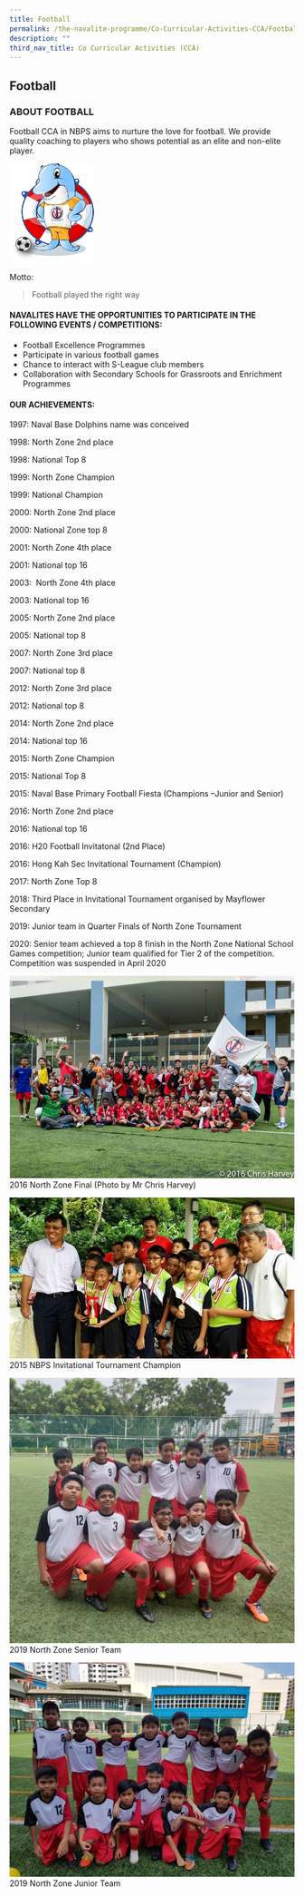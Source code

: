 ```yaml
---
title: Football
permalink: /the-navalite-programme/Co-Curricular-Activities-CCA/Football/
description: ""
third_nav_title: Co Curricular Activities (CCA)
---
```

## Football 

### ABOUT FOOTBALL

Football CCA in NBPS aims to nurture the love for football. We provide quality coaching to players who shows potential as an elite and non-elite player.

<img style="width: 30%;" src="/images/fb1.png">

Motto:

> Football played the right way

#### NAVALITES HAVE THE OPPORTUNITIES TO PARTICIPATE IN THE FOLLOWING EVENTS / COMPETITIONS:

*   Football Excellence Programmes 
*   Participate in various football games
*   Chance to interact with S-League club members
*   Collaboration with Secondary Schools for Grassroots and Enrichment Programmes

#### OUR ACHIEVEMENTS:

1997: Naval Base Dolphins name was conceived

1998: North Zone 2nd place

1998: National Top 8

1999: North Zone Champion

1999: National Champion

2000: North Zone 2nd place

2000: National Zone top 8

2001: North Zone 4th place

2001: National top 16

2003:  North Zone 4th place

2003: National top 16

2005: North Zone 2nd place

2005: National top 8

2007: North Zone 3rd place

2007: National top 8

2012: North Zone 3rd place

2012: National top 8

2014: North Zone 2nd place

2014: National top 16

2015: North Zone Champion

2015: National Top 8

2015: Naval Base Primary Football Fiesta (Champions –Junior and Senior)

2016: North Zone 2nd place

2016: National top 16

2016: H20 Football Invitatonal (2nd Place)

2016: Hong Kah Sec Invitational Tournament (Champion)

2017: North Zone Top 8

2018: Third Place in Invitational Tournament organised by Mayflower Secondary

2019: Junior team in Quarter Finals of North Zone Tournament

2020: Senior team achieved a top 8 finish in the North Zone National School Games competition; Junior team qualified for Tier 2 of the competition. Competition was suspended in April 2020

![](/images/soccer%20team.jpeg)
2016 North Zone Final (Photo by Mr Chris Harvey)

![](/images/fb2.jpeg)
2015 NBPS Invitational Tournament Champion

![](/images/fb3.jpeg)
2019 North Zone Senior Team

![](/images/fb4.jpeg)
2019 North Zone Junior Team
